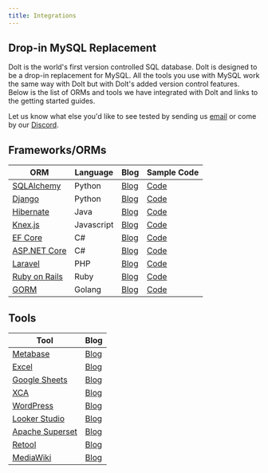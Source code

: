 ```yaml
---
title: Integrations
---
```


## Drop-in MySQL Replacement

Dolt is the world's first version controlled SQL database. Dolt is designed to be a drop-in replacement for MySQL. All the tools you use with MySQL work the same way with Dolt but with Dolt's added version control features. Below is the list of ORMs and tools we have integrated with Dolt and links to the getting started guides. 

Let us know what else you'd like to see tested by sending us [email](mailto:interest@dolthub.com) or come by our [Discord](https://discord.gg/gqr7K4VNKe). 

## Frameworks/ORMs
| ORM | Language | Blog                                                                            | Sample Code | 
| --- | ---------|---------------------------------------------------------------------------------| ----------- |
| [SQLAlchemy](https://www.sqlalchemy.org/) | Python | [Blog](https://www.dolthub.com/blog/2023-07-12-sql-alchemy-getting-started/)    | [Code](https://github.com/timsehn/dolt-sqlalchemy-getting-started/tree/main) |
| [Django](https://www.djangoproject.com/)| Python | [Blog](https://www.dolthub.com/blog/2024-01-31-dolt-django/)                    | [Code](https://github.com/dolthub/dolt_django) |
| [Hibernate ](https://hibernate.org/)| Java | [Blog](https://www.dolthub.com/blog/2023-11-13-dolt-on-hibernate/)              | [Code](https://github.com/dolthub/hibernate-sample) |
| [Knex.js](https://knexjs.org/) | Javascript | [Blog](https://www.dolthub.com/blog/2023-09-27-dolt-and-knexjs/)                | [Code](https://github.com/dolthub/dolt-knexjs-example) |
| [EF Core](https://learn.microsoft.com/en-us/ef/core/) | C# | [Blog](https://www.dolthub.com/blog/2023-12-04-works-with-dolt-efcore/)         | [Code](https://github.com/dolthub/efcore-sample) |
| [ASP.NET Core](https://learn.microsoft.com/en-us/aspnet/core/introduction-to-aspnet-core) | C# | [Blog](https://www.dolthub.com/blog/2024-02-28-works-with-dolt-dotnet-webapp/)  | [Code](https://github.com/dolthub/dolt-dotnet-webapp-sample) |
| [Laravel](https://laravel.com/) | PHP | [Blog](https://www.dolthub.com/blog/2024-01-08-dolt-laravel/)                   | [Code](https://github.com/dolthub/chirper) |
| [Ruby on Rails](https://rubyonrails.org/) | Ruby | [Blog](https://www.dolthub.com/blog/2024-02-09-dolt-ruby-on-rails/)             | [Code](https://github.com/dolthub/dolt_rails) | 
| [GORM](https://gorm.io/docs/) | Golang | [Blog](https://www.dolthub.com/blog/2024-03-15-gorm-with-dolt)             | [Code](https://github.com/dolthub/gorm-demo) | 

## Tools

| Tool | Blog | 
| ---- | ---- | 
| [Metabase](https://github.com/metabase/metabase) | [Blog](https://www.dolthub.com/blog/2024-01-24-dolt-metabase/) |
| [Excel](https://www.microsoft.com/en-us/microsoft-365/excel) | [Blog](https://www.dolthub.com/blog/2023-11-24-dolt-excel) | 
| [Google Sheets](https://www.google.com/sheets/about/#overview) | [Blog](https://www.dolthub.com/blog/2023-09-15-dolt-google-sheets/) |
| [XCA](https://hohnstaedt.de/xca/) | [Blog](https://www.dolthub.com/blog/2023-08-21-xca-on-dolt/) |
| [WordPress](https://wordpress.com/) | [Blog](https://www.dolthub.com/blog/2023-08-04-wordpress-on-dolt/) |
| [Looker Studio](https://lookerstudio.google.com/) | [Blog](https://www.dolthub.com/blog/2023-02-13-dolt-looker/) |
| [Apache Superset](https://superset.apache.org/) | [Blog](https://www.dolthub.com/blog/2023-01-27-dolt-superset/) |
| [Retool](https://retool.com/) | [Blog](https://www.dolthub.com/blog/2023-01-03-superpower-retool-with-dolt/) |
| [MediaWiki](https://www.mediawiki.org/wiki/MediaWiki) | [Blog](https://www.dolthub.com/blog/2024-04-05-dolt-mediawiki-wikipedia/) |
